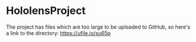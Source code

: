 # HololensProject

The project has files which are too large to be uploaded to GitHub, so here's a link to the directory: https://ufile.io/su65p
